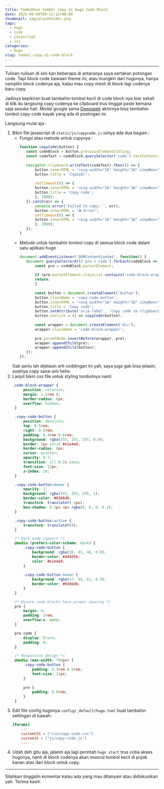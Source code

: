 ```yaml
---
title: Tambahkan tombol copy di Hugo Code Block
date: 2025-09-09T09:12:12+08:00
thumbnail: img/placeholder.png
tags:
  - hugo
  - code
  - javascript
  - css
categories:
  - Hugo
slug: tombol-copy-di-code-block
---
```


----------
Tulisan-tulisan di sini kan beberapa di antaranya saya sertakan potongan code. Tapi block code bawaan theme ini, atau mungkin dari hugonya, hanya nampilin block codenya aja, kalau mau copy mesti di block lagi codenya baru copy.

Jadinya kepikiran buat tambahin tombol kecil di code block nya biar sekali di klik itu langsung copy codenya ke clipboard trus tinggal paste kemana saja sesuka hati. Modal google sama [Deepseek](https://chat.deepseek.com/) akhirnya bisa tambahin tombol copy code kayak yang ada di postingan ini

Langsung mulai aja :
1. Bikin file javascript di `static/js/copycode.js` isinya ada dua bagian :
   - Fungsi atau metode untuk copynya :
     ```javascript
     function copyCode(button) {
        const codeBlock = button.previousElementSibling;
        const codeText = codeBlock.querySelector('code').textContent;
        
        navigator.clipboard.writeText(codeText).then(() => {
            button.innerHTML = '<svg width="16" height="16" viewBox="0 0 24 24" fill="none" stroke="currentColor" stroke-width="2"><path d="M20 6L9 17l-5-5"></path></svg>';
            button.title = 'Copied!';
            
            setTimeout(() => {
            button.innerHTML = '<svg width="16" height="16" viewBox="0 0 24 24" fill="none" stroke="currentColor" stroke-width="2"><path d="M16 4h2a2 2 0 0 1 2 2v14a2 2 0 0 1-2 2H6a2 2 0 0 1-2-2V6a2 2 0 0 1 2-2h2"></path><rect x="8" y="2" width="8" height="4" rx="1" ry="1"></rect></svg>';
            button.title = 'Copy code';
            }, 2000);
        }).catch(err => {
            console.error('Failed to copy: ', err);
            button.innerHTML = '❌ Error';
            setTimeout(() => {
            button.innerHTML = '<svg width="16" height="16" viewBox="0 0 24 24" fill="none" stroke="currentColor" stroke-width="2"><path d="M16 4h2a2 2 0 0 1 2 2v14a2 2 0 0 1-2 2H6a2 2 0 0 1-2-2V6a2 2 0 0 1 2-2h2"></path><rect x="8" y="2" width="8" height="4" rx="1" ry="1"></rect></svg>';
            }, 2000);
        });
     }
     ```
   - Metode untuk tambahin tombol copy di semua block code dalam satu aplikasi hugo
     ```javascript
     document.addEventListener('DOMContentLoaded', function() {
        document.querySelectorAll('pre > code').forEach(codeBlock => {
            const pre = codeBlock.parentElement;
            
            if (pre.parentElement.classList.contains('code-block-wrapper')) {
            return;
            }
            
            const button = document.createElement('button');
            button.className = 'copy-code-button';
            button.innerHTML = '<svg width="16" height="16" viewBox="0 0 24 24" fill="none" stroke="currentColor" stroke-width="2"><path d="M16 4h2a2 2 0 0 1 2 2v14a2 2 0 0 1-2 2H6a2 2 0 0 1-2-2V6a2 2 0 0 1 2-2h2"></path><rect x="8" y="2" width="8" height="4" rx="1" ry="1"></rect></svg>';
            button.title = 'Copy code';
            button.setAttribute('aria-label', 'Copy code to clipboard');
            button.onclick = () => copyCode(button);
            
            const wrapper = document.createElement('div');
            wrapper.className = 'code-block-wrapper';
            
            pre.parentNode.insertBefore(wrapper, pre);
            wrapper.appendChild(pre);
            wrapper.appendChild(button);
        });
     });
     ```
   Gak perlu lah dijelasin arti coddingan ini yah, saya juga gak bisa jelasin, soalnya copy sana-sini hehe.
2. Lanjut bikin css file untuk styling tombolnya nanti
   ```css
   .code-block-wrapper {
        position: relative;
        margin: 1.5rem 0;
        border-radius: 8px;
        overflow: hidden;
    }

    .copy-code-button {
        position: absolute;
        top: 0.5rem;
        right: 0.5rem;
        padding: 0.4rem 0.6rem;
        background: rgba(255, 255, 255, 0.9);
        border: 1px solid #e1e4e8;
        border-radius: 6px;
        cursor: pointer;
        opacity: 0.7;
        transition: all 0.2s ease;
        font-size: 12px;
        z-index: 10;
    }

    .copy-code-button:hover {
        opacity: 1;
        background: rgba(255, 255, 255, 1);
        border-color: #0366d6;
        transform: translateY(-1px);
        box-shadow: 0 2px 4px rgba(0, 0, 0, 0.1);
    }

    .copy-code-button:active {
        transform: translateY(0);
    }

    /* Dark mode support */
    @media (prefers-color-scheme: dark) {
        .copy-code-button {
            background: rgba(36, 41, 46, 0.8);
            border-color: #444d56;
            color: #e1e4e8;
        }
        
        .copy-code-button:hover {
            background: rgba(47, 54, 61, 0.9);
            border-color: #0366d6;
        }
    }

    /* Ensure code blocks have proper spacing */
    pre {
        margin: 0;
        padding: 1rem;
        overflow-x: auto;
    }

    pre code {
        display: block;
        padding: 0;
    }

    /* Responsive design */
    @media (max-width: 768px) {
        .copy-code-button {
            padding: 0.3rem 0.5rem;
            font-size: 11px;
        }
        
        pre {
            padding: 0.8rem;
        }
    }
   ```
3. Edit file config hugonya `config/_default/hugo.toml` buat tambahin settingan di bawah:
    ```toml
    [Params]
        ---
        customCSS = ["css/copy-code.css"]
        customJS = ["js/copy-code.js"]
        ---
    ```    
4. Udah deh gitu aja, jalanin aja lagi perintah `hugo start` trus coba akses hugonya, nanti di block codenya akan muncul tombol kecil di pojok kanan atas dari block untuk copy. 

----------

Silahkan tinggalin komentar kalau ada yang mau ditanyain atau didiskusikan yah. Terima kasih